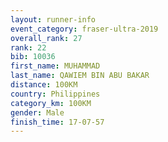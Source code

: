 ```yaml
---
layout: runner-info 
event_category: fraser-ultra-2019 
overall_rank: 27
rank: 22
bib: 10036
first_name: MUHAMMAD
last_name: QAWIEM BIN ABU BAKAR
distance: 100KM
country: Philippines
category_km: 100KM
gender: Male
finish_time: 17-07-57
---
```


